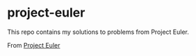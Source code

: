 # project-euler

This repo contains my solutions to problems from Project Euler.

From [Project Euler](https://projecteuler.net/archives)
